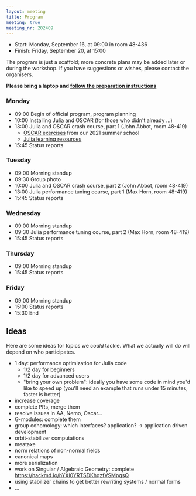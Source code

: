 ```yaml
---
layout: meeting
title: Program
meeting: true
meeting_nr: 202409
---
```


* Start: Monday, September 16, at 09:00 in room 48-436
* Finish: Friday, September 20, at 15:00

The program is just a scaffold; more concrete plans may be added later or during the workshop.
If you have suggestions or wishes, please contact the organisers.

**Please bring a laptop and [follow the preparation instructions](../prepare)**

### Monday

- 09:00 Begin of official program, program planning
- 10:00 Installing Julia and OSCAR (for those who didn't already ...)
- 13:00 Julia and OSCAR crash course, part 1 (John Abbot, room 48-419)
  - [OSCAR exercises](https://www.oscar-system.org/meetings/2021-09/exercises/) from our 2021 summer school
  - [Julia learning resources](https://julialang.org/learning/)
- 15:45 Status reports

### Tuesday

- 09:00 Morning standup
- 09:30 Group photo
- 10:00 Julia and OSCAR crash course, part 2 (John Abbot, room 48-419)
- 13:00 Julia performance tuning course, part 1 (Max Horn, room 48-419)
- 15:45 Status reports

### Wednesday

- 09:00 Morning standup
- 09:30 Julia performance tuning course, part 2 (Max Horn, room 48-419)
- 15:45 Status reports

### Thursday

- 09:00 Morning standup
- 15:45 Status reports

### Friday

- 09:00 Morning standup
- 15:00 Status reports
- 15:30 End



## Ideas

Here are some ideas for topics we *could* tackle.
What we actually will do will depend on who participates.

- 1 day: performance optimization for Julia code
   - 1/2 day for beginners
   - 1/2 day for advanced users
   - "bring your own problem": ideally you have some code in mind you'd like to speed up
      (you'll need an example that runs under 15 minutes; faster is better)
- increase coverage
- complete PRs, merge them
- resolve issues in AA, Nemo, Oscar...
- G-modules: complete them
- group cohomology: which interfaces? application? -> application driven development
- orbit-stabilizer computations
- meataxe
- norm relations of non-normal fields
- canonical maps
- more serialization
- work on Singular / Algebraic Geometry: complete <https://hackmd.io/hYXl0YRTSDKhqzfVSMpqsQ> 
- using stabilizer chains to get better rewriting systems / normal forms
- ...
